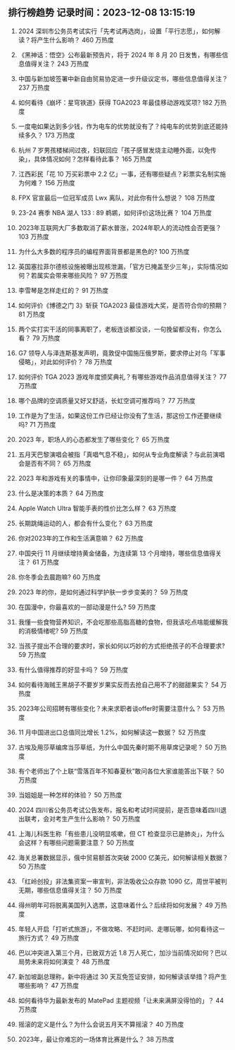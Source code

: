 
## 排行榜趋势 记录时间：2023-12-08 13:15:19
  
  1. 2024 深圳市公务员考试实行「先考试再选岗」，设置「平行志愿」，如何解读？将产生什么影响？ 460 万热度
    
  2. 《黑神话：悟空》公布最新预告片，将于 2024 年 8 月 20 日发售，有哪些信息值得关注？ 243 万热度
    
  3. 中国与新加坡签署中新自由贸易协定进一步升级议定书，哪些信息值得关注？ 237 万热度
    
  4. 如何看待《崩坏：星穹铁道》获得 TGA2023 年最佳移动游戏奖项? 182 万热度
    
  5. 一度电如果达到多少钱，作为电车的优势就没有了？纯电车的优势到底还能持续多久？ 173 万热度
    
  6. 杭州 7 岁男孩楼梯间过夜，妇联回应「孩子感冒发烧主动睡外面，以免传染」，具体情况如何？怎样看待此事？ 165 万热度
    
  7. 江西彩民「花 10 万买彩票中 2.2 亿」一事，还有哪些疑点？彩票实名制实施为何难？ 156 万热度
    
  8. FPX 官宣最后一位冠军成员 Lwx 离队，对此你有什么想说？ 108 万热度
    
  9. 23-24 赛季 NBA 湖人 133 : 89 鹈鹕，如何评价这场比赛？ 104 万热度
    
  10. 2023年互联网大厂多数取消了薪水普涨，2024年职人的流动性会否更强？ 103 万热度
    
  11. 为什么大多数的程序员的编程界面背景都是黑色的? 100 万热度
    
  12. 英国塞拉菲尔德核设施被曝出现核泄漏，「官方已掩盖至少三年」，实际情况如何？若属实会带来哪些风险？ 97 万热度
    
  13. 李雪琴是怎样走红的？ 91 万热度
    
  14. 如何评价《博德之门 3》斩获 TGA2023 最佳游戏大奖，是否符合你的预期？ 81 万热度
    
  15. 两个实打实干活的同事离职了，老板连谈都没谈，一句挽留都没有，你怎么看？ 79 万热度
    
  16. G7 领导人与泽连斯基发声明，竟敦促中国施压俄罗斯，要求停止对乌「军事侵略」，对此如何评价？ 78 万热度
    
  17. 如何评价 TGA 2023 游戏年度颁奖典礼？有哪些游戏作品消息值得关注？ 77 万热度
    
  18. 哪个品牌的空调质量又好又舒适，长虹空调可推荐吗？ 77 万热度
    
  19. 工作是为了生活，如果这份工作已经让你没有了生活，那这份工作还要继续吗? 71 万热度
    
  20. 2023 年，职场人的心态都发生了哪些变化？ 65 万热度
    
  21. 五月天巴黎演唱会被指「真唱气息不稳」，如何从专业角度解读？与此前演唱会是否有不同？ 65 万热度
    
  22. 2023 年和游戏有关的事情中，让你印象最深刻的是哪一件？ 64 万热度
    
  23. 什么是决策的本质？ 64 万热度
    
  24. Apple Watch Ultra 智能手表的性价比怎么样？ 63 万热度
    
  25. 长期跳绳运动的人，都会有什么变化？ 63 万热度
    
  26. 你对2023年的工作和生活满意嘛？ 62 万热度
    
  27. 中国央行 11 月继续增持黄金储备，为连续第 13 个月增持，哪些信息值得关注？ 61 万热度
    
  28. 你冬季会去晨跑嘛? 60 万热度
    
  29. 2023 年的你，是如何通过科学护肤一步步变美的？ 59 万热度
    
  30. 在国漫中，你最喜欢的一部动漫是什么? 59 万热度
    
  31. 我懂一些食物营养知识，不会吃那些高脂高糖的食物，但我该吃点啥能缓解我的消极情绪呢? 59 万热度
    
  32. 当孩子提出不合理的要求时，家长如何以巧妙的方式拒绝孩子的不合理要求? 59 万热度
    
  33. 有什么值得推荐的好显卡吗？ 59 万热度
    
  34. 如何看待海贼王黑胡子不要岁岁果实反而去抢自己用不了的甜甜果实？ 54 万热度
    
  35. 2023年公司招聘有哪些变化？未来求职者谈offer时需要注意什么？ 53 万热度
    
  36. 11 月中国进出口总值同比增长 1.2%，如何解读这一数据？ 52 万热度
    
  37. 古埃及用莎草编席当莎草纸，为什么中国先秦时期不用草席记录呢？ 50 万热度
    
  38. 有个老师出了个上联“雪落百年不知春夏秋”敢问各位大家谁能答出下联？ 50 万热度
    
  39. 当姐姐是一种怎样的体验？ 50 万热度
    
  40. 2024 四川省公务员考试公告发布，报名和考试时间提前，是否意味着四川退出联考，会对考生产生什么影响？ 50 万热度
    
  41. 上海儿科医生称「有些患儿没明显咳嗽，但 CT 检查显示已是肺炎」，为什么会这样？有哪些问题需要注意？ 50 万热度
    
  42. 海关总署数据显示，俄中贸易额首次突破 2000 亿美元，如何解读相关数据？ 50 万热度
    
  43. 「红岭创投」非法集资案一审宣判，非法吸收公众存款 1090 亿，周世平被判无期，哪些信息值得关注？ 50 万热度
    
  44. 得州明年可将脱离美国列入选票，这意味着什么？后续将如何发展？ 49 万热度
    
  45. 年轻人开启「打听式旅游」，不做攻略、不赶时间、走哪玩哪，如何看待这一旅行方式？ 49 万热度
    
  46. 巴以冲突进入第三个月，已致双方近 1.8 万人死亡，加沙当前情况如何？巴以局势未来将如何演变？ 48 万热度
    
  47. 新加坡副总理称，新中将通过 30 天互免签证安排，如何解读该举措？将产生哪些影响？ 47 万热度
    
  48. 如何看待华为最新发布的 MatePad 主题视频「让未来满屏没得怕的」？ 44 万热度
    
  49. 摇滚的定义是什么？为什么会说五月天不算摇滚？ 40 万热度
    
  50. 2023年，最让你难忘的一场体育比赛是什么？ 38 万热度
    